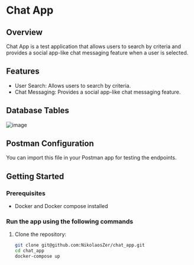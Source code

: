 # Chat App

## Overview

Chat App is a test application that allows users to search by criteria and provides a social app-like chat messaging feature when a user is selected.

## Features

- User Search: Allows users to search by criteria.
- Chat Messaging: Provides a social app-like chat messaging feature.

## Database Tables

![image](https://github.com/NikolaosZer/chat_app/assets/91803479/2b78f4bf-da08-40dc-b6ba-005496576bf4)


## Postman Configuration


You can import this file in your Postman app for testing the endpoints.

## Getting Started

### Prerequisites

- Docker and Docker compose installed

### Run the app using the following commands

1. Clone the repository:
   ```bash
   git clone git@github.com:NikolaosZer/chat_app.git
   cd chat_app
   docker-compose up
   ```
